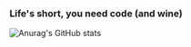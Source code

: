 ### Life's short, you need code (and wine) 

![Anurag's GitHub stats](https://github-readme-stats.vercel.app/api?username=vodkamitlime&show_icons=true&theme=onedark&count_private=true)

